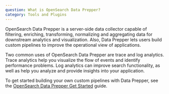 ```yaml
---
question: What is OpenSearch Data Prepper?
category: Tools and Plugins
---
```


OpenSearch Data Prepper is a server-side data collector capable of filtering, enriching, transforming, normalizing and aggregating data for downstream analytics and visualization. Also, Data Prepper lets users build custom pipelines to improve the operational view of applications.

Two common uses of OpenSearch Data Prepper are trace and log analytics. Trace analytics help you visualize the flow of events and identify performance problems. Log analytics can improve search functionality, as well as help you analyze and provide insights into your application.

To get started building your own custom pipelines with Data Prepper, see the [OpenSearch Data Prepper Get Started](https://opensearch.org/docs/latest/clients/data-prepper/get-started/) guide.
